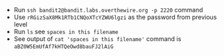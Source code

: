 * Run `ssh bandit2@bandit.labs.overthewire.org -p 2220` command
* Use `rRGizSaX8Mk1RTb1CNQoXTcYZWU6lgzi` as the password from previous level
* Run `ls` see `spaces in this filename` 
* See output of `cat 'spaces in this filename'` command is `aBZ0W5EmUfAf7kHTQeOwd8bauFJ2lAiG`
